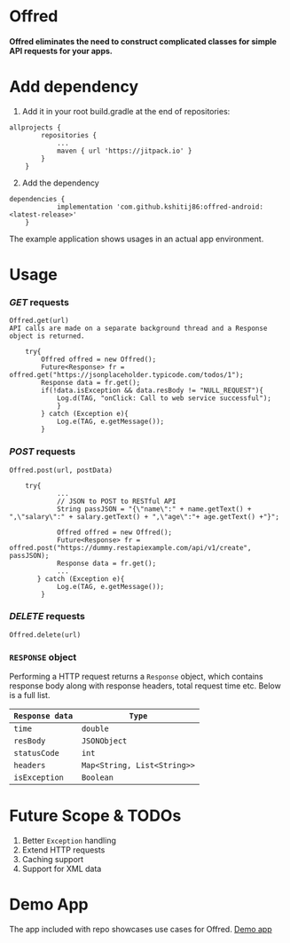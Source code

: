 # Offred

#### Offred eliminates the need to construct complicated classes for simple API requests for your apps. 

# Add dependency

1. Add it in your root build.gradle at the end of repositories:
```
allprojects {
		repositories {
			...
			maven { url 'https://jitpack.io' }
		}
	}
```

2. Add the dependency
```
dependencies {
	        implementation 'com.github.kshitij86:offred-android:<latest-release>'
	}
```
The example application shows usages in an actual app environment.

# Usage

### _GET_ requests

    Offred.get(url)
    API calls are made on a separate background thread and a Response object is returned.

```
	try{
        Offred offred = new Offred();
        Future<Response> fr =  offred.get("https://jsonplaceholder.typicode.com/todos/1");
        Response data = fr.get();
        if(!data.isException && data.resBody != "NULL_REQUEST"){
            Log.d(TAG, "onClick: Call to web service successful");
            }
        } catch (Exception e){
            Log.e(TAG, e.getMessage());
        }
```

### _POST_ requests
    Offred.post(url, postData)
```
    try{
            ...
            // JSON to POST to RESTful API
            String passJSON = "{\"name\":" + name.getText() + ",\"salary\":" + salary.getText() + ",\"age\":"+ age.getText() +"}";
            
            Offred offred = new Offred();
            Future<Response> fr = offred.post("https://dummy.restapiexample.com/api/v1/create", passJSON);
            Response data = fr.get();
            ...
       } catch (Exception e){
            Log.e(TAG, e.getMessage());
        }
```

### _DELETE_ requests
    Offred.delete(url)


### `RESPONSE` object
Performing a HTTP request returns a `Response` object, which contains response body along with response headers, total request time etc. 
Below is a full list.

| ```Response data```|```Type```|
|---------------|-------------|
| ```time```    |  ```double```    |
| ```resBody```|  ```JSONObject```|
| ```statusCode```| ```int```   |
| ```headers```   | ```Map<String, List<String>>``` |
| ```isException```   | ```Boolean``` |


# Future Scope & TODOs
1. Better `Exception` handling
2. Extend HTTP requests
3. Caching support
4. Support for XML data

# Demo App
The app included with repo showcases use cases for Offred.
[Demo app](ss.jpeg)
